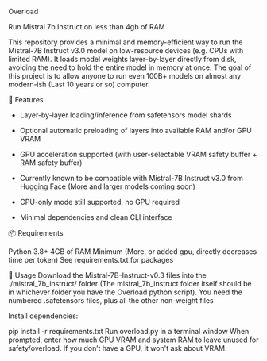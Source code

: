 Overload

Run Mistral 7b Instruct on less than 4gb of RAM

This repository provides a minimal and memory-efficient way to run the Mistral-7B Instruct v3.0 model on low-resource devices (e.g. CPUs with limited RAM). It loads model weights layer-by-layer directly from disk, avoiding the need to hold the entire model in memory at once. The goal of this project is to allow anyone to run even 100B+ models on almost any modern-ish (Last 10 years or so) computer.

🔧 Features
- Layer-by-layer loading/inference from safetensors model shards

- Optional automatic preloading of layers into available RAM and/or GPU VRAM

- GPU acceleration supported (with user-selectable VRAM safety buffer + RAM safety buffer)

- Currently known to be compatible with Mistral-7B Instruct v3.0 from Hugging Face (More and larger models coming soon)

- CPU-only mode still supported, no GPU required

- Minimal dependencies and clean CLI interface



📦 Requirements

Python 3.8+
4GB of RAM Minimum (More, or added gpu, directly decreases time per token)
See requirements.txt for packages

🚀 Usage
Download the Mistral-7B-Instruct-v0.3 files into the ./mistral_7b_instruct/ folder (The mistral_7b_instruct folder itself should be in whichever folder you have the Overload python script). You need the numbered .safetensors files, plus all the other non-weight files

Install dependencies:

pip install -r requirements.txt
Run overload.py in a terminal window
When prompted, enter how much GPU VRAM and system RAM to leave unused for safety/overload. If you don’t have a GPU, it won't ask about VRAM.

